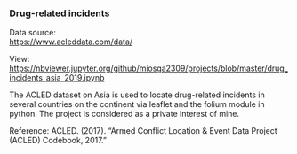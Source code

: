 ### Drug-related incidents

Data source:  
https://www.acleddata.com/data/

View: 
https://nbviewer.jupyter.org/github/miosga2309/projects/blob/master/drug_incidents_asia_2019.ipynb


The ACLED dataset on Asia is used to locate drug-related incidents in several countries on the continent via leaflet and the folium module in python. The project is considered as a private interest of mine.

Reference:
  ACLED. (2017). “Armed Conflict Location & Event Data Project (ACLED)
  Codebook, 2017.”
